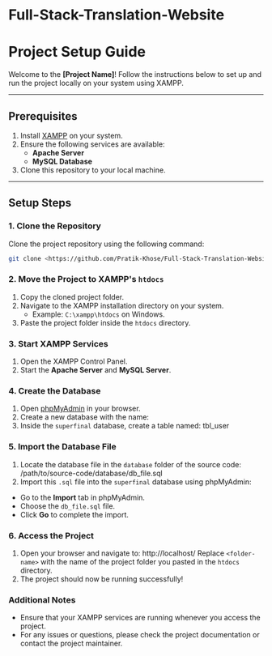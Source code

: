 # Full-Stack-Translation-Website

# Project Setup Guide

Welcome to the **[Project Name]**! Follow the instructions below to set up and run the project locally on your system using XAMPP.

---

## Prerequisites

1. Install [XAMPP](https://www.apachefriends.org/index.html) on your system.
2. Ensure the following services are available:
   - **Apache Server**
   - **MySQL Database**
3. Clone this repository to your local machine.

---

## Setup Steps

### 1. Clone the Repository
Clone the project repository using the following command:
```bash
git clone <https://github.com/Pratik-Khose/Full-Stack-Translation-Website.git>
```

### 2. Move the Project to XAMPP's `htdocs`

1. Copy the cloned project folder.
2. Navigate to the XAMPP installation directory on your system.
   - Example: `C:\xampp\htdocs` on Windows.
3. Paste the project folder inside the `htdocs` directory.

### 3. Start XAMPP Services

1. Open the XAMPP Control Panel.
2. Start the **Apache Server** and **MySQL Server**.

### 4. Create the Database

1. Open [phpMyAdmin](http://localhost/phpmyadmin/) in your browser.
2. Create a new database with the name:
3. Inside the `superfinal` database, create a table named: tbl_user

### 5. Import the Database File

1. Locate the database file in the `database` folder of the source code: /path/to/source-code/database/db_file.sql
2. Import this `.sql` file into the `superfinal` database using phpMyAdmin:
- Go to the **Import** tab in phpMyAdmin.
- Choose the `db_file.sql` file.
- Click **Go** to complete the import.

### 6. Access the Project

1. Open your browser and navigate to: http://localhost/<folder-name>
Replace `<folder-name>` with the name of the project folder you pasted in the `htdocs` directory.
2. The project should now be running successfully!

### Additional Notes

- Ensure that your XAMPP services are running whenever you access the project.
- For any issues or questions, please check the project documentation or contact the project maintainer.
